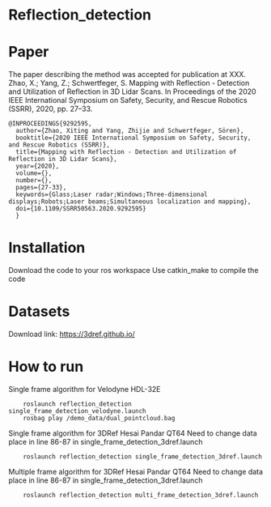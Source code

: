 # Reflection_detection

# Paper 

The paper describing the method was accepted for publication at XXX. 
Zhao, X.; Yang, Z.; Schwertfeger, S. Mapping with Reflection - Detection and Utilization of Reflection in 3D Lidar Scans. 
In Proceedings of the 2020 IEEE International Symposium on Safety, Security, and Rescue Robotics (SSRR), 2020, pp. 27–33.
```
@INPROCEEDINGS{9292595,
  author={Zhao, Xiting and Yang, Zhijie and Schwertfeger, Sören},
  booktitle={2020 IEEE International Symposium on Safety, Security, and Rescue Robotics (SSRR)}, 
  title={Mapping with Reflection - Detection and Utilization of Reflection in 3D Lidar Scans}, 
  year={2020},
  volume={},
  number={},
  pages={27-33},
  keywords={Glass;Laser radar;Windows;Three-dimensional displays;Robots;Laser beams;Simultaneous localization and mapping},
  doi={10.1109/SSRR50563.2020.9292595}
  }
```
# Installation

Download the code to your ros workspace 
Use catkin_make to compile the code

# Datasets

Download link: https://3dref.github.io/

# How to run
Single frame algorithm for Velodyne HDL-32E

```
    roslaunch reflection_detection single_frame_detection_velodyne.launch
    rosbag play /demo_data/dual_pointcloud.bag
```

Single frame algorithm for 3DRef Hesai Pandar QT64
Need to change data place in line 86-87 in single_frame_detection_3dref.launch

```
    roslaunch reflection_detection single_frame_detection_3dref.launch
```

Multiple frame algorithm for 3DRef Hesai Pandar QT64
Need to change data place in line 86-87 in single_frame_detection_3dref.launch

```
    roslaunch reflection_detection multi_frame_detection_3dref.launch
```
